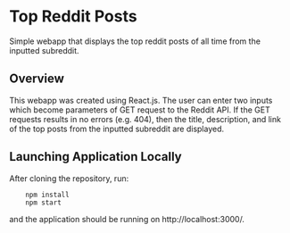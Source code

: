 # Top Reddit Posts

Simple webapp that displays the top reddit posts of all time from the inputted subreddit.

## Overview

This webapp was created using React.js. The user can enter two inputs which become parameters of GET request to the Reddit API. If the GET requests results in no errors (e.g. 404), then the title, description, and link of the top posts from the inputted subreddit are displayed.

## Launching Application Locally

After cloning the repository, run:
```
    npm install
    npm start
```
and the application should be running on http://localhost:3000/.

